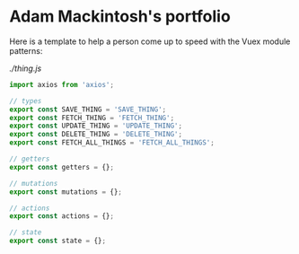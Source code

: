 # Adam Mackintosh's portfolio

>

Here is a template to help a person come up to speed with the Vuex module patterns:

*./thing.js*

``` javascript
import axios from 'axios';

// types
export const SAVE_THING = 'SAVE_THING';
export const FETCH_THING = 'FETCH_THING';
export const UPDATE_THING = 'UPDATE_THING';
export const DELETE_THING = 'DELETE_THING';
export const FETCH_ALL_THINGS = 'FETCH_ALL_THINGS';

// getters
export const getters = {};

// mutations
export const mutations = {};

// actions
export const actions = {};

// state
export const state = {};
```
